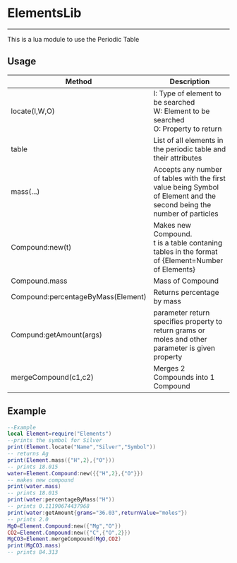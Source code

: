 # ElementsLib

---
This is a lua module to use the Periodic Table

## Usage

|Method                |Description|
| ------------------- |  ---------------------------------------------------- |
|locate(I,W,O)| I: Type of element to be searched </br> W: Element to be searched </br> O: Property to return|
|table|List of all elements in the periodic table and their attributes|
|mass(...)|Accepts any number of tables with the first value being Symbol of Element and the second being the number of particles|
|Compound:new(t)|Makes new Compound. </br> t is a table contaning tables in the format of {Element=Number of Elements}|
|Compound.mass|Mass of Compound|
|Compound:percentageByMass(Element)|Returns percentage by mass |
|Compund:getAmount(args)|parameter return specifies property to return grams or moles and other parameter is given property|
|mergeCompound(c1,c2)|Merges 2 Compounds into 1 Compound|

## Example

```lua
--Example
local Element=require("Elements")
--prints the symbol for Silver
print(Element.locate("Name","Silver","Symbol"))
-- returns Ag
print(Element.mass({"H",2},{"O"}))
-- prints 18.015
water=Element.Compound:new({{"H",2},{"O"}})
-- makes new compound
print(water.mass)
-- prints 18.015
print(water:percentageByMass("H"))
-- prints 0.11190674437968
print(water:getAmount{grams="36.03",returnValue="moles"})
-- prints 2.0
MgO=Element.Compound:new({"Mg","O"})
CO2=Element.Compound:new({"C",{"O",2}})
MgCO3=Element.mergeCompound(MgO,CO2)
print(MgCO3.mass)
-- prints 84.313
```
